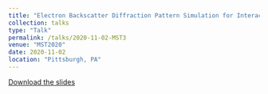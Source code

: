 ```yaml
---
title: "Electron Backscatter Diffraction Pattern Simulation for Interaction Volume Containing Lattice Defects"
collection: talks
type: "Talk"
permalink: /talks/2020-11-02-MST3
venue: "MST2020"
date: 2020-11-02
location: "Pittsburgh, PA"
---
```


[Download the slides](http://ChaoyiZhu93.github.io/files/MST_2020_talk_ivolEBSD.pdf)

